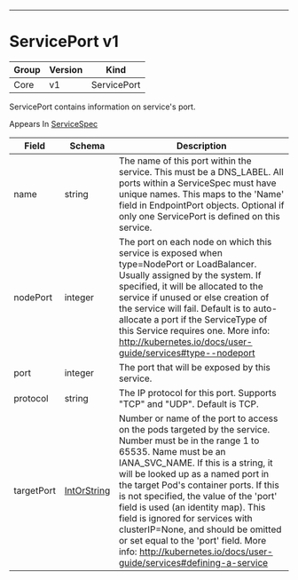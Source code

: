 

-----------
# ServicePort v1



Group        | Version     | Kind
------------ | ---------- | -----------
Core | v1 | ServicePort







ServicePort contains information on service's port.

<aside class="notice">
Appears In <a href="#servicespec-v1">ServiceSpec</a> </aside>

Field        | Schema     | Description
------------ | ---------- | -----------
name | string | The name of this port within the service. This must be a DNS_LABEL. All ports within a ServiceSpec must have unique names. This maps to the 'Name' field in EndpointPort objects. Optional if only one ServicePort is defined on this service.
nodePort | integer | The port on each node on which this service is exposed when type=NodePort or LoadBalancer. Usually assigned by the system. If specified, it will be allocated to the service if unused or else creation of the service will fail. Default is to auto-allocate a port if the ServiceType of this Service requires one. More info: http://kubernetes.io/docs/user-guide/services#type--nodeport
port | integer | The port that will be exposed by this service.
protocol | string | The IP protocol for this port. Supports "TCP" and "UDP". Default is TCP.
targetPort | [IntOrString](#intorstring-intstr) | Number or name of the port to access on the pods targeted by the service. Number must be in the range 1 to 65535. Name must be an IANA_SVC_NAME. If this is a string, it will be looked up as a named port in the target Pod's container ports. If this is not specified, the value of the 'port' field is used (an identity map). This field is ignored for services with clusterIP=None, and should be omitted or set equal to the 'port' field. More info: http://kubernetes.io/docs/user-guide/services#defining-a-service






